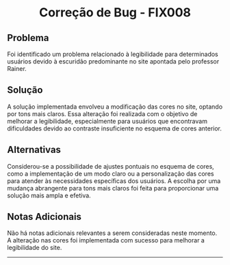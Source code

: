 <!-- Título Principal -->
<h1 align="center">Correção de Bug - FIX008</h1>

<!-- Seção do Problema -->
<h2>Problema</h2>

<p>
  Foi identificado um problema relacionado à legibilidade para determinados usuários devido à escuridão predominante no site apontada pelo professor Rainer.
</p>

<!-- Seção da Solução -->
<h2>Solução</h2>

<p>
  A solução implementada envolveu a modificação das cores no site, optando por tons mais claros. Essa alteração foi realizada com o objetivo de melhorar a legibilidade, especialmente para usuários que encontravam dificuldades devido ao contraste insuficiente no esquema de cores anterior.
</p>

<!-- Seção de Alternativas Consideradas -->
<h2>Alternativas</h2>

<p>
  Considerou-se a possibilidade de ajustes pontuais no esquema de cores, como a implementação de um modo claro ou a personalização das cores para atender às necessidades específicas dos usuários. A escolha por uma mudança abrangente para tons mais claros foi feita para proporcionar uma solução mais ampla e efetiva.
</p>

<!-- Seção de Notas Adicionais -->
<h2>Notas Adicionais</h2>

<p>
  Não há notas adicionais relevantes a serem consideradas neste momento. A alteração nas cores foi implementada com sucesso para melhorar a legibilidade do site.
</p>

<hr>
